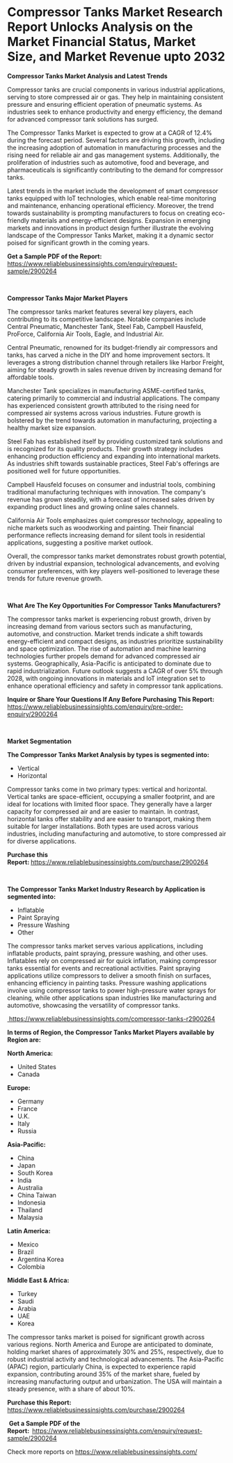 <p><h1>Compressor Tanks Market Research Report Unlocks Analysis on the Market Financial Status, Market Size, and Market Revenue upto 2032</h1></p><p><strong>Compressor Tanks Market Analysis and Latest Trends</strong></p>
<p><p>Compressor tanks are crucial components in various industrial applications, serving to store compressed air or gas. They help in maintaining consistent pressure and ensuring efficient operation of pneumatic systems. As industries seek to enhance productivity and energy efficiency, the demand for advanced compressor tank solutions has surged.</p><p>The Compressor Tanks Market is expected to grow at a CAGR of 12.4% during the forecast period. Several factors are driving this growth, including the increasing adoption of automation in manufacturing processes and the rising need for reliable air and gas management systems. Additionally, the proliferation of industries such as automotive, food and beverage, and pharmaceuticals is significantly contributing to the demand for compressor tanks.</p><p>Latest trends in the market include the development of smart compressor tanks equipped with IoT technologies, which enable real-time monitoring and maintenance, enhancing operational efficiency. Moreover, the trend towards sustainability is prompting manufacturers to focus on creating eco-friendly materials and energy-efficient designs. Expansion in emerging markets and innovations in product design further illustrate the evolving landscape of the Compressor Tanks Market, making it a dynamic sector poised for significant growth in the coming years.</p></p>
<p><strong>Get a Sample PDF of the Report:&nbsp;</strong> <a href="https://www.reliablebusinessinsights.com/enquiry/request-sample/2900264?utm_campaign=3360&utm_medium=2&utm_source=Github&utm_content=ia&utm_term=16032025&utm_id=compressor-tanks">https://www.reliablebusinessinsights.com/enquiry/request-sample/2900264</a></p>
<p>&nbsp;</p>
<p><strong>Compressor Tanks Major Market Players</strong></p>
<p><p>The compressor tanks market features several key players, each contributing to its competitive landscape. Notable companies include Central Pneumatic, Manchester Tank, Steel Fab, Campbell Hausfeld, ProForce, California Air Tools, Eagle, and Industrial Air.</p><p>Central Pneumatic, renowned for its budget-friendly air compressors and tanks, has carved a niche in the DIY and home improvement sectors. It leverages a strong distribution channel through retailers like Harbor Freight, aiming for steady growth in sales revenue driven by increasing demand for affordable tools.</p><p>Manchester Tank specializes in manufacturing ASME-certified tanks, catering primarily to commercial and industrial applications. The company has experienced consistent growth attributed to the rising need for compressed air systems across various industries. Future growth is bolstered by the trend towards automation in manufacturing, projecting a healthy market size expansion.</p><p>Steel Fab has established itself by providing customized tank solutions and is recognized for its quality products. Their growth strategy includes enhancing production efficiency and expanding into international markets. As industries shift towards sustainable practices, Steel Fab's offerings are positioned well for future opportunities.</p><p>Campbell Hausfeld focuses on consumer and industrial tools, combining traditional manufacturing techniques with innovation. The company's revenue has grown steadily, with a forecast of increased sales driven by expanding product lines and growing online sales channels.</p><p>California Air Tools emphasizes quiet compressor technology, appealing to niche markets such as woodworking and painting. Their financial performance reflects increasing demand for silent tools in residential applications, suggesting a positive market outlook.</p><p>Overall, the compressor tanks market demonstrates robust growth potential, driven by industrial expansion, technological advancements, and evolving consumer preferences, with key players well-positioned to leverage these trends for future revenue growth.</p></p>
<p>&nbsp;</p>
<p><strong>What Are The Key Opportunities For Compressor Tanks Manufacturers?</strong></p>
<p><p>The compressor tanks market is experiencing robust growth, driven by increasing demand from various sectors such as manufacturing, automotive, and construction. Market trends indicate a shift towards energy-efficient and compact designs, as industries prioritize sustainability and space optimization. The rise of automation and machine learning technologies further propels demand for advanced compressed air systems. Geographically, Asia-Pacific is anticipated to dominate due to rapid industrialization. Future outlook suggests a CAGR of over 5% through 2028, with ongoing innovations in materials and IoT integration set to enhance operational efficiency and safety in compressor tank applications.</p></p>
<p><strong>Inquire or Share Your Questions If Any Before Purchasing This Report:</strong> <a href="https://www.reliablebusinessinsights.com/enquiry/pre-order-enquiry/2900264?utm_campaign=3360&utm_medium=2&utm_source=Github&utm_content=ia&utm_term=16032025&utm_id=compressor-tanks">https://www.reliablebusinessinsights.com/enquiry/pre-order-enquiry/2900264</a></p>
<p>&nbsp;</p>
<p><strong>Market Segmentation</strong></p>
<p><strong>The Compressor Tanks Market Analysis by types is segmented into:</strong></p>
<p><ul><li>Vertical</li><li>Horizontal</li></ul></p>
<p><p>Compressor tanks come in two primary types: vertical and horizontal. Vertical tanks are space-efficient, occupying a smaller footprint, and are ideal for locations with limited floor space. They generally have a larger capacity for compressed air and are easier to maintain. In contrast, horizontal tanks offer stability and are easier to transport, making them suitable for larger installations. Both types are used across various industries, including manufacturing and automotive, to store compressed air for diverse applications.</p></p>
<p><strong>Purchase this Report:&nbsp;</strong><a href="https://www.reliablebusinessinsights.com/purchase/2900264?utm_campaign=3360&utm_medium=2&utm_source=Github&utm_content=ia&utm_term=16032025&utm_id=compressor-tanks">https://www.reliablebusinessinsights.com/purchase/2900264</a></p>
<p>&nbsp;</p>
<p><strong>The Compressor Tanks Market Industry Research by Application is segmented into:</strong></p>
<p><ul><li>Inflatable</li><li>Paint Spraying</li><li>Pressure Washing</li><li>Other</li></ul></p>
<p><p>The compressor tanks market serves various applications, including inflatable products, paint spraying, pressure washing, and other uses. Inflatables rely on compressed air for quick inflation, making compressor tanks essential for events and recreational activities. Paint spraying applications utilize compressors to deliver a smooth finish on surfaces, enhancing efficiency in painting tasks. Pressure washing applications involve using compressor tanks to power high-pressure water sprays for cleaning, while other applications span industries like manufacturing and automotive, showcasing the versatility of compressor tanks.</p></p>
<p><a href="https://www.reliablebusinessinsights.com/compressor-tanks-r2900264?utm_campaign=3360&utm_medium=2&utm_source=Github&utm_content=ia&utm_term=16032025&utm_id=compressor-tanks">&nbsp;https://www.reliablebusinessinsights.com/compressor-tanks-r2900264</a></p>
<p><strong>In terms of Region, the Compressor Tanks Market Players available by Region are:</strong></p>
<p>
    <p> <strong> North America: </strong>
        <ul>
            <li>United States</li>
            <li>Canada</li>
        </ul>
        </p> 
    <p> <strong> Europe: </strong>
        <ul>
            <li>Germany</li>
            <li>France</li>
            <li>U.K.</li>
            <li>Italy</li>
            <li>Russia</li>
        </ul>
        </p> 
    <p> <strong> Asia-Pacific: </strong>
        <ul>
            <li>China</li>
            <li>Japan</li>
            <li>South Korea</li>
            <li>India</li>
            <li>Australia</li>
            <li>China Taiwan</li>
            <li>Indonesia</li>
            <li>Thailand</li>
            <li>Malaysia</li>
        </ul>
        </p> 
    <p> <strong> Latin America: </strong>
        <ul>
            <li>Mexico</li>
            <li>Brazil</li>
            <li>Argentina Korea</li>
            <li>Colombia</li>
        </ul>
        </p> 
    <p> <strong> Middle East & Africa: </strong>
        <ul>
            <li>Turkey</li>
            <li>Saudi</li>
            <li>Arabia</li>
            <li>UAE</li>
            <li>Korea</li>
        </ul>
    </p>
    </p>
<p><p>The compressor tanks market is poised for significant growth across various regions. North America and Europe are anticipated to dominate, holding market shares of approximately 30% and 25%, respectively, due to robust industrial activity and technological advancements. The Asia-Pacific (APAC) region, particularly China, is expected to experience rapid expansion, contributing around 35% of the market share, fueled by increasing manufacturing output and urbanization. The USA will maintain a steady presence, with a share of about 10%.</p></p>
<p><strong>Purchase this Report: </strong><a href="https://www.reliablebusinessinsights.com/purchase/2900264?utm_campaign=3360&utm_medium=2&utm_source=Github&utm_content=ia&utm_term=16032025&utm_id=compressor-tanks">https://www.reliablebusinessinsights.com/purchase/2900264</a></p>
<p>&nbsp;<strong>Get a Sample PDF of the Report:&nbsp;&nbsp;</strong><a href="https://www.reliablebusinessinsights.com/enquiry/request-sample/2900264?utm_campaign=3360&utm_medium=2&utm_source=Github&utm_content=ia&utm_term=16032025&utm_id=compressor-tanks">https://www.reliablebusinessinsights.com/enquiry/request-sample/2900264</a></p>
<p><strong></strong></p>
<p>Check more reports on <a href="https://www.reliablebusinessinsights.com/?utm_campaign=3360&utm_medium=2&utm_source=Github&utm_content=ia&utm_term=16032025&utm_id=compressor-tanks">https://www.reliablebusinessinsights.com/</a></p>